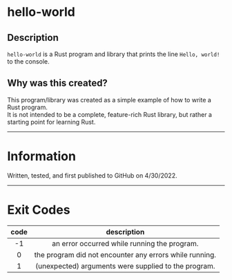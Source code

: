 # hello-world

## Description

`hello-world` is a Rust program and library that prints the line `Hello, world!` to the console.

## Why was this created?

This program/library was created as a simple example of how to write a Rust program.\
It is not intended to be a complete, feature-rich Rust library, but rather a starting point for learning Rust.

---

# Information

Written, tested, and first published to GitHub on 4/30/2022.

---

# Exit Codes

| code | description |
|:---:|:---:|
| -1 | an error occurred while running the program. |
| 0 | the program did not encounter any errors while running. |
| 1 | (unexpected) arguments were supplied to the program. |
